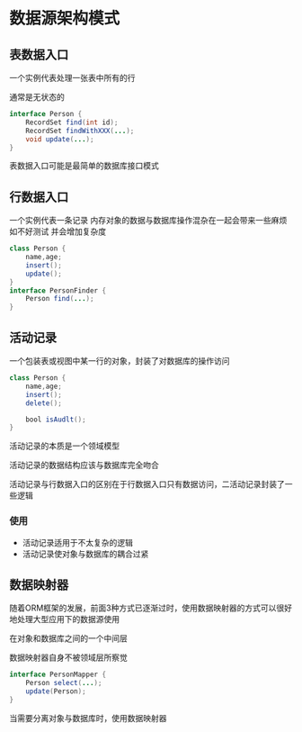 # 数据源架构模式

## 表数据入口

一个实例代表处理一张表中所有的行

通常是无状态的

```java
interface Person {
    RecordSet find(int id);
    RecordSet findWithXXX(...);
    void update(...);
}
```

表数据入口可能是最简单的数据库接口模式

## 行数据入口

一个实例代表一条记录 内存对象的数据与数据库操作混杂在一起会带来一些麻烦 如不好测试 并会增加复杂度

```java
class Person {
    name,age;
    insert();
    update();
}
interface PersonFinder {
    Person find(...);
}
```

## 活动记录

一个包装表或视图中某一行的对象，封装了对数据库的操作访问

```java
class Person {
    name,age;
    insert();
    delete();

    bool isAudlt();
}
```

活动记录的本质是一个领域模型

活动记录的数据结构应该与数据库完全吻合

活动记录与行数据入口的区别在于行数据入口只有数据访问，二活动记录封装了一些逻辑

### 使用

- 活动记录适用于不太复杂的逻辑
- 活动记录使对象与数据库的耦合过紧

## 数据映射器

随着ORM框架的发展，前面3种方式已逐渐过时，使用数据映射器的方式可以很好地处理大型应用下的数据源使用

在对象和数据库之间的一个中间层

数据映射器自身不被领域层所察觉

```java
interface PersonMapper {
    Person select(...);
    update(Person);
}
```

当需要分离对象与数据库时，使用数据映射器
